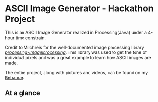 # ASCII Image Generator - Hackathon Project
This is an ASCII Image Generator realized in Processing(Java) under a 4-hour time constraint

Credit to Milchreis for the well-documented image processing library [*processing-imagelprocessing*](https://github.com/milchreis/processing-imageprocessing). This library was used to get the tone of individual pixels and was a great example to learn how ASCII images are made.

The entire project, along with pictures and videos, can be found on my [Behance](https://www.behance.net/gallery/180657851/ASCII-Generator-Hackathon-Project).

## At a glance
